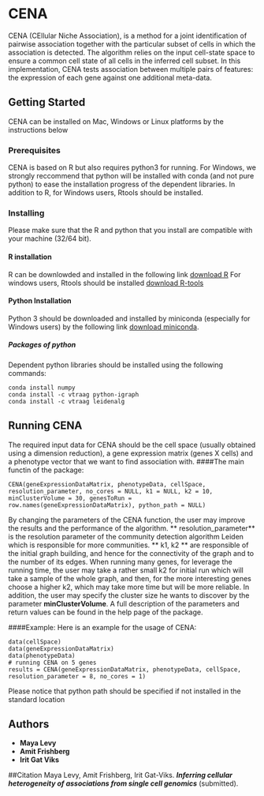 # CENA

CENA (CEllular Niche Association), is a method for a joint identification of pairwise association together with the particular subset of cells in which the association is detected. The algorithm relies on the input cell-state space to ensure a common cell state of all cells in the inferred cell subset. In this implementation, CENA tests association between multiple pairs of features: the expression of each gene against one additional meta-data.


## Getting Started

CENA can be installed on Mac, Windows or Linux platforms by the instructions below

### Prerequisites

CENA is based on R but also requires python3 for running.
For Windows, we strongly reccommend that python will be installed with conda (and not pure python) to ease the installation progress of the dependent libraries.
In addition to R, for Windows users, Rtools should be installed.



### Installing
Please make sure that the R and python that you install are compatible with your machine (32/64 bit).
#### R installation
R can be downlowded and installed in the following link [download R](https://www.r-project.org/)
For windows users, Rtools should be installed [download R-tools](https://cran.r-project.org/bin/windows/Rtools)

#### Python Installation
Python 3 should be downloaded and installed by miniconda (especially for Windows users) by the following link [download miniconda](https://docs.conda.io/en/latest/miniconda.html).
##### Packages of python
Dependent python libraries should be installed using the following commands:
```
conda install numpy
conda install -c vtraag python-igraph
conda install -c vtraag leidenalg
```

## Running CENA

The required input data for CENA should be the cell space (usually obtained using a dimension reduction), a gene expression matrix (genes X cells) and a phenotype vector that we want to find association with.
####The main functin of the package:
```
CENA(geneExpressionDataMatrix, phenotypeData, cellSpace, resolution_parameter, no_cores = NULL, k1 = NULL, k2 = 10, minClusterVolume = 30, genesToRun = row.names(geneExpressionDataMatrix), python_path = NULL)
```
By changing the parameters of the CENA function, the user may improve the results and the performance of the algorithm.
** resolution_parameter** is the resolution parameter of the community detection algorithm Leiden which is responsible for more communities.
** k1, k2 ** are responsible of the initial graph building, and hence for the connectivity of the graph and to the number of its edges. When running many genes, for leverage the running time, the user may take a rather small k2 for initial run which will take a sample of the whole graph, and then, for the more interesting genes choose a higher k2, which may take more time but will be more reliable.
In addition, the user may specify the cluster size he wants to discover by the parameter **minClusterVolume**.
A full description of the parameters and return values can be found in the help page of the package.


####Example:
Here is an example for the usage of CENA:
```
data(cellSpace)
data(geneExpressionDataMatrix)
data(phenotypeData)
# running CENA on 5 genes
results = CENA(geneExpressionDataMatrix, phenotypeData, cellSpace, resolution_parameter = 8, no_cores = 1)
```
Please notice that python path should be specified if not installed in the standard location

## Authors

* **Maya Levy**
* **Amit Frishberg**
* **Irit Gat Viks**

##Citation
Maya Levy, Amit Frishberg, Irit Gat-Viks. ***Inferring cellular heterogeneity of associations from single cell genomics*** (submitted).